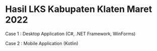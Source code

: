 # Hasil LKS Kabupaten Klaten Maret 2022



Case 1 : Desktop Application (C#, .NET Framework, WinForms)

Case 2 : Mobile Application (Kotlin)
